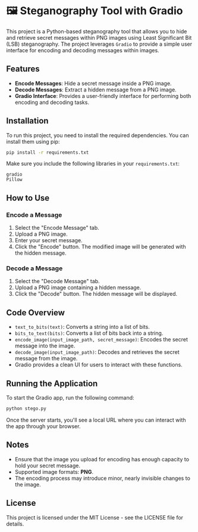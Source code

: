 
# 🖼️ Steganography Tool with Gradio

This project is a Python-based steganography tool that allows you to hide and retrieve secret messages within PNG images using Least Significant Bit (LSB) steganography. The project leverages `Gradio` to provide a simple user interface for encoding and decoding messages within images.

## Features
- **Encode Messages**: Hide a secret message inside a PNG image.
- **Decode Messages**: Extract a hidden message from a PNG image.
- **Gradio Interface**: Provides a user-friendly interface for performing both encoding and decoding tasks.

## Installation

To run this project, you need to install the required dependencies. You can install them using pip:

```bash
pip install -r requirements.txt
```

Make sure you include the following libraries in your `requirements.txt`:

```
gradio
Pillow
```

## How to Use

### Encode a Message
1. Select the "Encode Message" tab.
2. Upload a PNG image.
3. Enter your secret message.
4. Click the "Encode" button. The modified image will be generated with the hidden message.

### Decode a Message
1. Select the "Decode Message" tab.
2. Upload a PNG image containing a hidden message.
3. Click the "Decode" button. The hidden message will be displayed.

## Code Overview

- `text_to_bits(text)`: Converts a string into a list of bits.
- `bits_to_text(bits)`: Converts a list of bits back into a string.
- `encode_image(input_image_path, secret_message)`: Encodes the secret message into the image.
- `decode_image(input_image_path)`: Decodes and retrieves the secret message from the image.
- Gradio provides a clean UI for users to interact with these functions.

## Running the Application

To start the Gradio app, run the following command:

```bash
python stego.py
```

Once the server starts, you'll see a local URL where you can interact with the app through your browser.

## Notes
- Ensure that the image you upload for encoding has enough capacity to hold your secret message.
- Supported image formats: **PNG**.
- The encoding process may introduce minor, nearly invisible changes to the image.

## License
This project is licensed under the MIT License - see the LICENSE file for details.
